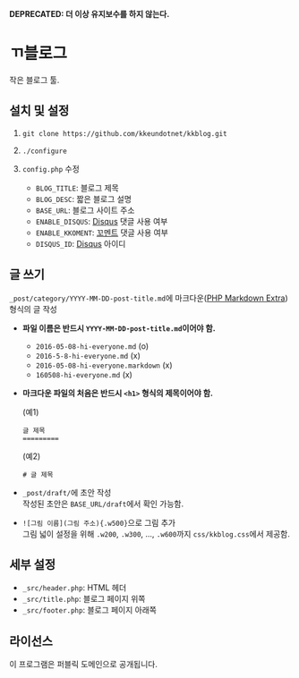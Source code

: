**DEPRECATED: 더 이상 유지보수를 하지 않는다.**

ㄲ블로그
======

작은 블로그 툴.

설치 및 설정
----------

1.  `git clone https://github.com/kkeundotnet/kkblog.git`

2.  `./configure`

3.  `config.php` 수정

    *   `BLOG_TITLE`: 블로그 제목
    *   `BLOG_DESC`: 짧은 블로그 설명
    *   `BASE_URL`: 블로그 사이트 주소
    *   `ENABLE_DISQUS`: [Disqus][disqus] 댓글 사용 여부
    *   `ENABLE_KKOMENT`: [꼬멘트][kkoment] 댓글 사용 여부
    *   `DISQUS_ID`: [Disqus][disqus] 아이디

글 쓰기
------

`_post/category/YYYY-MM-DD-post-title.md`에
마크다운([PHP Markdown Extra][markdown]) 형식의 글 작성

*   **파일 이름은 반드시 `YYYY-MM-DD-post-title.md`이어야 함.**

    * `2016-05-08-hi-everyone.md` (o)
    * `2016-5-8-hi-everyone.md` (x)
    * `2016-05-08-hi-everyone.markdown` (x)
    * `160508-hi-everyone.md` (x)

*   **마크다운 파일의 처음은 반드시 `<h1>` 형식의 제목이어야 함.**

    (예1)  
    ``````
    글 제목
    =========
    ``````

    (예2)  
    ``````
    # 글 제목
    ``````

*   `_post/draft/`에 초안 작성  
    작성된 초안은 `BASE_URL/draft`에서 확인 가능함.

*   `![그림 이름](그림 주소){.w500}`으로 그림 추가  
    그림 넓이 설정을 위해 `.w200`, `.w300`, ..., `.w600`까지
    `css/kkblog.css`에서 제공함.

세부 설정
-------

*   `_src/header.php`: HTML 헤더
*   `_src/title.php`: 블로그 페이지 위쪽
*   `_src/footer.php`: 블로그 페이지 아래쪽

라이선스
------

이 프로그램은 퍼블릭 도메인으로 공개됩니다.

[disqus]: https://disqus.com/
[kkoment]: https://kkoment.kkeun.net/
[markdown]: https://michelf.ca/projects/php-markdown/extra/
